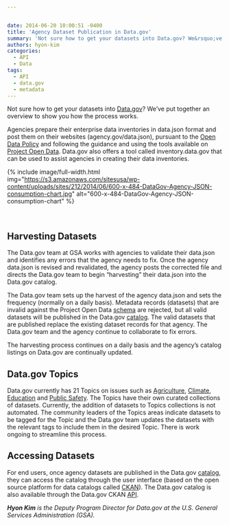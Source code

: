 ```yaml
---


date: 2014-06-20 10:00:51 -0400
title: 'Agency Dataset Publication in Data.gov'
summary: 'Not sure how to get your datasets into Data.gov? We&rsquo;ve put together an overview to show you how the process works. Agencies prepare their enterprise data inventories in data.json format and post them on their websites (agency.gov/data.json), pursuant to the Open Data Policy and following the guidance and using the tools available on Project Open'
authors: hyon-kim
categories:
  - API
  - Data
tags:
  - API
  - data.gov
  - metadata
---
```


Not sure how to get your datasets into [Data.gov](http://www.data.gov/)? We’ve put together an overview to show you how the process works.

Agencies prepare their enterprise data inventories in data.json format and post them on their websites (agency.gov/data.json), pursuant to the [Open Data Policy](http://www.whitehouse.gov/sites/default/files/omb/memoranda/2013/m-13-13.pdf) and following the guidance and using the tools available on [Project Open Data](http://project-open-data.github.io/). Data.gov also offers a tool called inventory.data.gov that can be used to assist agencies in creating their data inventories.

{% include image/full-width.html img="https://s3.amazonaws.com/sitesusa/wp-content/uploads/sites/212/2014/06/600-x-484-DataGov-Agency-JSON-consumption-chart.jpg" alt="600-x-484-DataGov-Agency-JSON-consumption-chart" %}


&nbsp;

## Harvesting Datasets

The Data.gov team at GSA works with agencies to validate their data.json and identifies any errors that the agency needs to fix. Once the agency data.json is revised and revalidated, the agency posts the corrected file and directs the Data.gov team to begin “harvesting” their data.json into the Data.gov catalog.

The Data.gov team sets up the harvest of the agency data.json and sets the frequency (normally on a daily basis). Metadata records (datasets) that are invalid against the Project Open Data [schema](http://project-open-data.github.io/schema/) are rejected, but all valid datasets will be published in the Data.gov [catalog](http://catalog.data.gov/dataset). The valid datasets that are published replace the existing dataset records for that agency. The Data.gov team and the agency continue to collaborate to fix errors.

The harvesting process continues on a daily basis and the agency’s catalog listings on Data.gov are continually updated.

## Data.gov Topics

Data.gov currently has 21 Topics on issues such as [Agriculture](https://www.data.gov/food/), [Climate](https://www.data.gov/climate/), [Education](https://www.data.gov/education/) and [Public Safety](https://www.data.gov/safety/). The Topics have their own curated collections of datasets. Currently, the addition of datasets to Topics collections is not automated. The community leaders of the Topics areas indicate datasets to be tagged for the Topic and the Data.gov team updates the datasets with the relevant tags to include them in the desired Topic. There is work ongoing to streamline this process.

## Accessing Datasets

For end users, once agency datasets are published in the Data.gov [catalog](http://catalog.data.gov/dataset), they can access the catalog through the user interface (based on the open source platform for data catalogs called [CKAN](http://ckan.org/)). The Data.gov catalog is also available through the Data.gov CKAN [API](http://catalog.data.gov/api/3/).

_**Hyon Kim** is the Deputy Program Director for Data.gov at the U.S. General Services Administration (GSA)._